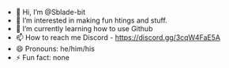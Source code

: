 - 👋 Hi, I’m @Sblade-bit
- 👀 I’m interested in making fun htings and stuff.
- 🌱 I’m currently learning how to use Github
- 📫 How to reach me Discord - https://discord.gg/3cqW4FaE5A
- 😄 Pronouns: he/him/his
- ⚡ Fun fact: none

<!---
Sblade-bit/Sblade-bit is a ✨ special ✨ repository because its `README.md` (this file) appears on your GitHub profile.
You can click the Preview link to take a look at your changes.
--->
